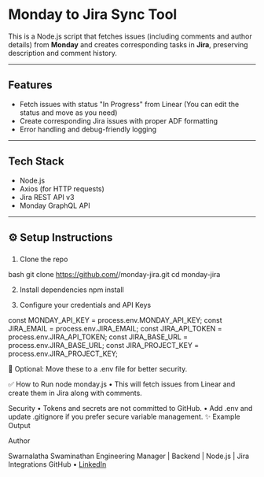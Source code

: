 #  Monday to Jira Sync Tool

This is a Node.js script that fetches issues (including comments and author details) from **Monday** and creates corresponding tasks in **Jira**, preserving description and comment history.

---

## Features

- Fetch issues with status "In Progress" from Linear (You can edit the status and move as you need)
- Create corresponding Jira issues with proper ADF formatting
- Error handling and debug-friendly logging

---

## Tech Stack

- Node.js
- Axios (for HTTP requests)
- Jira REST API v3
- Monday GraphQL API
---

## ⚙️ Setup Instructions

### 
1. Clone the repo

bash
git clone https://github.com/<your-username>/monday-jira.git
cd monday-jira

2. Install dependencies
npm install

3. Configure your credentials and API Keys

const MONDAY_API_KEY = process.env.MONDAY_API_KEY;
const JIRA_EMAIL = process.env.JIRA_EMAIL;
const JIRA_API_TOKEN = process.env.JIRA_API_TOKEN;
const JIRA_BASE_URL = process.env.JIRA_BASE_URL;
const JIRA_PROJECT_KEY = process.env.JIRA_PROJECT_KEY;

🔐 Optional: Move these to a .env file for better security.

✅ How to Run
node monday.js
	•	This will fetch issues from Linear and create them in Jira along with comments.

Security
	•	Tokens and secrets are not committed to GitHub.
	•	Add .env and update .gitignore if you prefer secure variable management.
✨ Example Output

Author

Swarnalatha Swaminathan
Engineering Manager | Backend | Node.js | Jira Integrations
GitHub • [LinkedIn](https://www.linkedin.com/in/swarnalathatech/)
